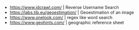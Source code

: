 
- https://www.idcrawl.com/ | Reverse Username Search
- https://labs.tib.eu/geoestimation/ | Geoestimation of an image
- https://www.onelook.com/ | regex like word search
- https://www.geohints.com/ | geographic reference sheet
